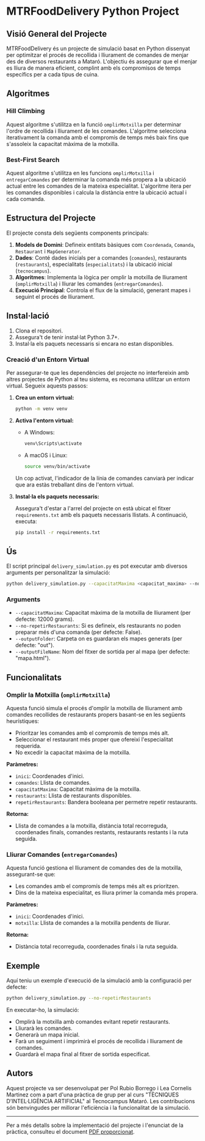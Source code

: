 # MTRFoodDelivery Python Project

## Visió General del Projecte

MTRFoodDelivery és un projecte de simulació basat en Python dissenyat per optimitzar el procés de recollida i lliurament de comandes de menjar des de diversos restaurants a Mataró. L'objectiu és assegurar que el menjar es lliura de manera eficient, complint amb els compromisos de temps específics per a cada tipus de cuina.

## Algoritmes

### Hill Climbing

Aquest algoritme s'utilitza en la funció `omplirMotxilla` per determinar l'ordre de recollida i lliurament de les comandes. L'algoritme selecciona iterativament la comanda amb el compromís de temps més baix fins que s'assoleix la capacitat màxima de la motxilla.

### Best-First Search

Aquest algoritme s'utilitza en les funcions `omplirMotxilla` i `entregarComandes` per determinar la comanda més propera a la ubicació actual entre les comandes de la mateixa especialitat.
L'algoritme itera per les comandes disponibles i calcula la distància entre la ubicació actual i cada comanda.
    
## Estructura del Projecte

El projecte consta dels següents components principals:

1. **Models de Domini**: Defineix entitats bàsiques com `Coordenada`, `Comanda`, `Restaurant` i `MapGenerator`.
2. **Dades**: Conté dades inicials per a comandes (`comandes`), restaurants (`restaurants`), especialitats (`especialitats`) i la ubicació inicial (`tecnocampus`).
3. **Algoritmes**: Implementa la lògica per omplir la motxilla de lliurament (`omplirMotxilla`) i lliurar les comandes (`entregarComandes`).
4. **Execució Principal**: Controla el flux de la simulació, generant mapes i seguint el procés de lliurament.

## Instal·lació

1. Clona el repositori.
2. Assegura't de tenir instal·lat Python 3.7+.
3. Instal·la els paquets necessaris si encara no estan disponibles.

### Creació d'un Entorn Virtual

Per assegurar-te que les dependències del projecte no interfereixin amb altres projectes de Python al teu sistema, es recomana utilitzar un entorn virtual. Segueix aquests passos:

1. **Crea un entorn virtual:**

    ```bash
    python -m venv venv

2. **Activa l'entorn virtual:**

     - A Windows:

         ```bash
         venv\Scripts\activate
         ```

     - A macOS i Linux:

         ```bash
         source venv/bin/activate
         ```

     Un cop activat, l'indicador de la línia de comandes canviarà per indicar que ara estàs treballant dins de l'entorn virtual.

3. **Instal·la els paquets necessaris:**

     Assegura't d'estar a l'arrel del projecte on està ubicat el fitxer `requirements.txt` amb els paquets necessaris llistats. A continuació, executa:

     ```bash
     pip install -r requirements.txt

## Ús

El script principal `delivery_simulation.py` es pot executar amb diversos arguments per personalitzar la simulació:

```bash
python delivery_simulation.py --capacitatMaxima <capacitat_maxima> --no-repetirRestaurants --outputFolder <carpeta> --outputFileName <nom_fitxer>
```

### Arguments

- `--capacitatMaxima`: Capacitat màxima de la motxilla de lliurament (per defecte: 12000 grams).
- `--no-repetirRestaurants`: Si es defineix, els restaurants no poden preparar més d'una comanda (per defecte: False).
- `--outputFolder`: Carpeta on es guardaran els mapes generats (per defecte: "out").
- `--outputFileName`: Nom del fitxer de sortida per al mapa (per defecte: "mapa.html").

## Funcionalitats

### Omplir la Motxilla (`omplirMotxilla`)

Aquesta funció simula el procés d'omplir la motxilla de lliurament amb comandes recollides de restaurants propers basant-se en les següents heurístiques:
- Prioritzar les comandes amb el compromís de temps més alt.
- Seleccionar el restaurant més proper que ofereixi l'especialitat requerida.
- No excedir la capacitat màxima de la motxilla.

**Paràmetres:**
- `inici`: Coordenades d'inici.
- `comandes`: Llista de comandes.
- `capacitatMaxima`: Capacitat màxima de la motxilla.
- `restaurants`: Llista de restaurants disponibles.
- `repetirRestaurants`: Bandera booleana per permetre repetir restaurants.

**Retorna:**
- Llista de comandes a la motxilla, distància total recorreguda, coordenades finals, comandes restants, restaurants restants i la ruta seguida.

### Lliurar Comandes (`entregarComandes`)

Aquesta funció gestiona el lliurament de comandes des de la motxilla, assegurant-se que:
- Les comandes amb el compromís de temps més alt es prioritzen.
- Dins de la mateixa especialitat, es lliura primer la comanda més propera.

**Paràmetres:**
- `inici`: Coordenades d'inici.
- `motxilla`: Llista de comandes a la motxilla pendents de lliurar.

**Retorna:**
- Distància total recorreguda, coordenades finals i la ruta seguida.

## Exemple

Aquí teniu un exemple d'execució de la simulació amb la configuració per defecte:

```bash
python delivery_simulation.py --no-repetirRestaurants
```

En executar-ho, la simulació:
- Omplirà la motxilla amb comandes evitant repetir restaurants.
- Lliurarà les comandes.
- Generarà un mapa inicial.
- Farà un seguiment i imprimirà el procés de recollida i lliurament de comandes.
- Guardarà el mapa final al fitxer de sortida especificat.

## Autors

Aquest projecte va ser desenvolupat per Pol Rubio Borrego i Lea Cornelis Martinez com a part d'una pràctica de grup per al curs "TÈCNIQUES D’INTEL·LIGÈNCIA ARTIFICIAL" al Tecnocampus Mataró. Les contribucions són benvingudes per millorar l'eficiència i la funcionalitat de la simulació.

---

Per a més detalls sobre la implementació del projecte i l'enunciat de la pràctica, consulteu el document [PDF proporcionat](practica2_2024.pdf).
